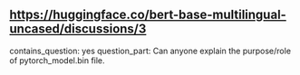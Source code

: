 ## https://huggingface.co/bert-base-multilingual-uncased/discussions/3

contains_question: yes
question_part: Can anyone explain the purpose/role of pytorch_model.bin file.